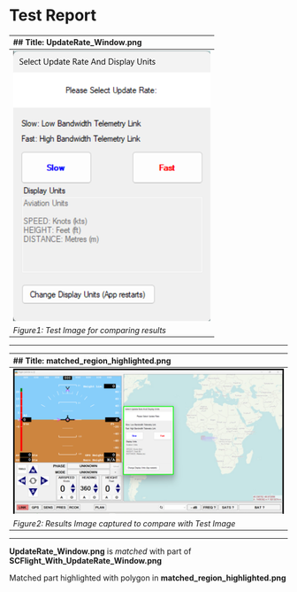 # **Test Report**
|## **Title: UpdateRate_Window.png** |
| :---------------------------- |
| ![Test Image](../Test_Images/UpdateRate_Window.png) |
| *Figure1: Test Image for comparing results* |
----------------------------
|## **Title: matched_region_highlighted.png** |
| :---------------------------- |
| ![Result Image captured](../Result_Images/matched_region_highlighted.png) |
| *Figure2: Results Image captured to compare with Test Image* |
----------------------------
**UpdateRate_Window.png** is *matched* with part of **SCFlight_With_UpdateRate_Window.png**

Matched part highlighted with polygon in **matched_region_highlighted.png**

